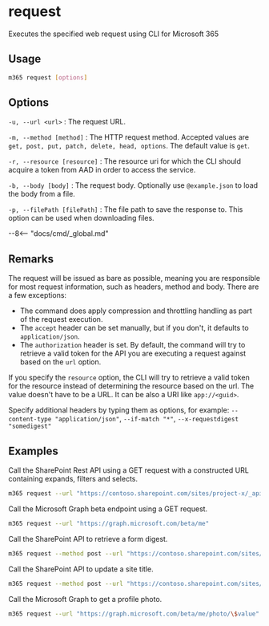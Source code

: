 # request

Executes the specified web request using CLI for Microsoft 365

## Usage

```sh
m365 request [options]
```

## Options

`-u, --url <url>`
: The request URL. 

`-m, --method [method]`
: The HTTP request method. Accepted values are `get, post, put, patch, delete, head, options`. The default value is `get`.

`-r, --resource [resource]`
: The resource uri for which the CLI should acquire a token from AAD in order to access 
the service.

`-b, --body [body]`
: The request body. Optionally use `@example.json` to load the body from a file. 

`-p, --filePath [filePath]`
: The file path to save the response to. This option can be used when downloading files.

--8<-- "docs/cmd/_global.md"

## Remarks

The request will be issued as bare as possible, meaning you are responsible for most request information, such as headers, method and body. There are a few exceptions: 

- The command does apply compression and throttling handling as part of the request execution. 
- The `accept` header can be set manually, but if you don't, it defaults to `application/json`. 
- The `authorization` header is set. By default, the command will try to retrieve a valid token for the API you are executing a request against based on the `url` option. 

If you specify the `resource` option, the CLI will try to retrieve a valid token for the resource instead of determining the resource based on the url. The value doesn't have to be a URL. It can be also a URI like `app://<guid>`.

Specify additional headers by typing them as options, for example: `--content-type "application/json"`, `--if-match "*"`, `--x-requestdigest "somedigest"`

## Examples

Call the SharePoint Rest API using a GET request with a constructed URL containing expands, filters and selects.

```sh
m365 request --url "https://contoso.sharepoint.com/sites/project-x/_api/web/siteusers?$filter=IsShareByEmailGuestUser eq true&$expand=Groups&$select=Title,LoginName,Email,Groups/LoginName" --accept "application/json;odata=nometadata"
```

Call the Microsoft Graph beta endpoint using a GET request.

```sh
m365 request --url "https://graph.microsoft.com/beta/me"
```

Call the SharePoint API to retrieve a form digest.

```sh
m365 request --method post --url "https://contoso.sharepoint.com/sites/project-x/_api/contextinfo"
```

Call the SharePoint API to update a site title.

```sh
m365 request --method post --url "https://contoso.sharepoint.com/sites/project-x/_api/web" --body '{ "Title": "New title" }' --content-type "application/json" --x-http-method "PATCH"
```

Call the Microsoft Graph to get a profile photo.

```sh
m365 request --url "https://graph.microsoft.com/beta/me/photo/\$value" --filePath ./profile-pic.jpg
```
